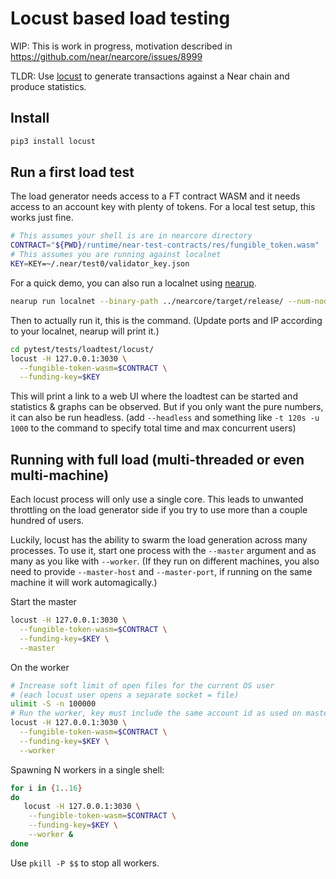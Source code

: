 # Locust based load testing

WIP: This is work in progress, motivation described in https://github.com/near/nearcore/issues/8999

TLDR: Use [locust](https://locust.io/) to generate transactions against a Near chain and produce statistics.

## Install
```sh
pip3 install locust
```

## Run a first load test

The load generator needs access to a FT contract WASM and it needs access to an account key with plenty of tokens.
For a local test setup, this works just fine.
```sh
# This assumes your shell is are in nearcore directory
CONTRACT="${PWD}/runtime/near-test-contracts/res/fungible_token.wasm"
# This assumes you are running against localnet
KEY=KEY=~/.near/test0/validator_key.json
```

For a quick demo, you can also run a localnet using [nearup](https://github.com/near/nearup).
```sh
nearup run localnet --binary-path ../nearcore/target/release/ --num-nodes 4 --num-shards 4 --override
```

Then to actually run it, this is the command. (Update ports and IP according to your localnet, nearup will print it.)
```sh
cd pytest/tests/loadtest/locust/
locust -H 127.0.0.1:3030 \
  --fungible-token-wasm=$CONTRACT \
  --funding-key=$KEY
```

This will print a link to a web UI where the loadtest can be started and statistics & graphs can be observed.
But if you only want the pure numbers, it can also be run headless.
(add `--headless` and something like `-t 120s -u 1000` to the command to specify total time and max concurrent users)

## Running with full load (multi-threaded or even multi-machine)

Each locust process will only use a single core. This leads to unwanted
throttling on the load generator side if you try to use more than a couple
hundred of users.

Luckily, locust has the ability to swarm the load generation across many processes.
To use it, start one process with the `--master` argument and as many as you
like with `--worker`. (If they run on different machines, you also need to
provide `--master-host` and `--master-port`, if running on the same machine it
will work automagically.)

Start the master
```sh
locust -H 127.0.0.1:3030 \
  --fungible-token-wasm=$CONTRACT \
  --funding-key=$KEY \
  --master
```

On the worker
```sh
# Increase soft limit of open files for the current OS user
# (each locust user opens a separate socket = file)
ulimit -S -n 100000
# Run the worker, key must include the same account id as used on master
locust -H 127.0.0.1:3030 \
  --fungible-token-wasm=$CONTRACT \
  --funding-key=$KEY \
  --worker
```

Spawning N workers in a single shell:
```sh
for i in {1..16}
do
   locust -H 127.0.0.1:3030 \
    --fungible-token-wasm=$CONTRACT \
    --funding-key=$KEY \
    --worker &
done
```

Use `pkill -P $$` to stop all workers.
